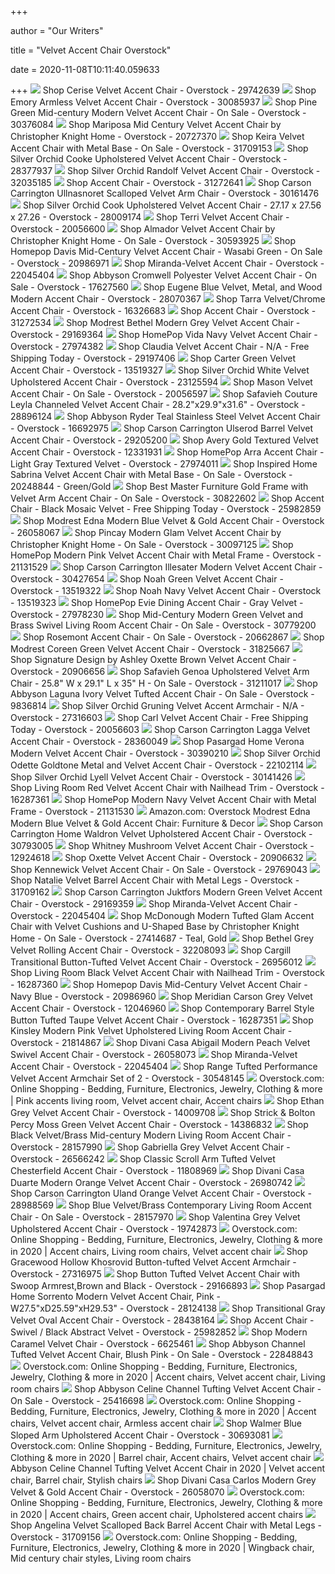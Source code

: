 +++
        
author = "Our Writers"
        
title = "Velvet Accent Chair Overstock"
        
date = 2020-11-08T10:11:40.059633
        
+++
[ ![](https://ak1.ostkcdn.com/images/products/29742639/Cerise-Velvet-Accent-Chair-f6c4ab75-1cc9-4f50-8eaf-988d8389e1d2_600.jpg?impolicy=medium)](https://ak1.ostkcdn.com/images/products/29742639/Cerise-Velvet-Accent-Chair-f6c4ab75-1cc9-4f50-8eaf-988d8389e1d2_600.jpg?impolicy=medium) Shop Cerise Velvet Accent Chair - Overstock - 29742639
[ ![](https://ak1.ostkcdn.com/images/products/30085937/Emory-Armless-Velvet-Accent-Chair-ab44cfe6-58db-47f7-96f4-d7865c6bb508.jpg)](https://ak1.ostkcdn.com/images/products/30085937/Emory-Armless-Velvet-Accent-Chair-ab44cfe6-58db-47f7-96f4-d7865c6bb508.jpg) Shop Emory Armless Velvet Accent Chair - Overstock - 30085937
[ ![](https://ak1.ostkcdn.com/images/products/30376084/Pine-Green-Mid-century-Modern-Velvet-Accent-Chair-cf549413-c27c-4b85-85e7-8f26c8e693af_600.jpg?impolicy=medium)](https://ak1.ostkcdn.com/images/products/30376084/Pine-Green-Mid-century-Modern-Velvet-Accent-Chair-cf549413-c27c-4b85-85e7-8f26c8e693af_600.jpg?impolicy=medium) Shop Pine Green Mid-century Modern Velvet Accent Chair - On Sale - Overstock  - 30376084
[ ![](https://ak1.ostkcdn.com/images/products/is/images/direct/9f2160594b788bb22e5e85f007059c50f72897c2/Mariposa-Mid-Century-Velvet-Accent-Chair-by-Christopher-Knight-Home.jpg?impolicy=medium)](https://ak1.ostkcdn.com/images/products/is/images/direct/9f2160594b788bb22e5e85f007059c50f72897c2/Mariposa-Mid-Century-Velvet-Accent-Chair-by-Christopher-Knight-Home.jpg?impolicy=medium) Shop Mariposa Mid Century Velvet Accent Chair by Christopher Knight Home -  Overstock - 20727370
[ ![](https://ak1.ostkcdn.com/images/products/is/images/direct/1971c889dc45a7b370b36eb2b222cb59bcb202d2/Keira-Velvet-Accent-Chair-with-Metal-Base.jpg?impolicy=medium)](https://ak1.ostkcdn.com/images/products/is/images/direct/1971c889dc45a7b370b36eb2b222cb59bcb202d2/Keira-Velvet-Accent-Chair-with-Metal-Base.jpg?impolicy=medium) Shop Keira Velvet Accent Chair with Metal Base - On Sale - Overstock -  31709153
[ ![](https://ak1.ostkcdn.com/images/products/28377937/Angela-Blue-Velvet-Accent-Chair-with-Golden-Metal-Legs-0e365721-0a9d-48f6-be99-786d1d4a0c2f_600.jpg?impolicy=medium)](https://ak1.ostkcdn.com/images/products/28377937/Angela-Blue-Velvet-Accent-Chair-with-Golden-Metal-Legs-0e365721-0a9d-48f6-be99-786d1d4a0c2f_600.jpg?impolicy=medium) Shop Silver Orchid Cooke Upholstered Velvet Accent Chair - Overstock -  28377937
[ ![](https://ak1.ostkcdn.com/images/products/is/images/direct/128a2a71ce04c2528920f22656f4003beb454261/Silver-Orchid-Randolf-Velvet-Accent-Chair.jpg?impolicy=medium)](https://ak1.ostkcdn.com/images/products/is/images/direct/128a2a71ce04c2528920f22656f4003beb454261/Silver-Orchid-Randolf-Velvet-Accent-Chair.jpg?impolicy=medium) Shop Silver Orchid Randolf Velvet Accent Chair - Overstock - 32035185
[ ![](https://ak1.ostkcdn.com/images/products/is/images/direct/6308e1e7fe47b0c141003f1c30d84db33e67bfea/Velvet-%26-Gold-Finish-Accent-Chair.jpg?impolicy=medium)](https://ak1.ostkcdn.com/images/products/is/images/direct/6308e1e7fe47b0c141003f1c30d84db33e67bfea/Velvet-%26-Gold-Finish-Accent-Chair.jpg?impolicy=medium) Shop Accent Chair - Overstock - 31272641
[ ![](https://ak1.ostkcdn.com/images/products/is/images/direct/e63b625c7e52954d106477773fa8ffa20df4bec7/Carson-Carrington-Ullnasnoret-Scalloped-Velvet-Arm-Chair.jpg)](https://ak1.ostkcdn.com/images/products/is/images/direct/e63b625c7e52954d106477773fa8ffa20df4bec7/Carson-Carrington-Ullnasnoret-Scalloped-Velvet-Arm-Chair.jpg) Shop Carson Carrington Ullnasnoret Scalloped Velvet Arm Chair - Overstock -  30161476
[ ![](https://ak1.ostkcdn.com/images/products/28009174/Silver-Orchid-Cook-Upholstered-Velvet-Accent-Chair-bf49a8e3-2145-4bba-9d5a-159442e5a6bd_600.jpg?impolicy=medium)](https://ak1.ostkcdn.com/images/products/28009174/Silver-Orchid-Cook-Upholstered-Velvet-Accent-Chair-bf49a8e3-2145-4bba-9d5a-159442e5a6bd_600.jpg?impolicy=medium) Shop Silver Orchid Cook Upholstered Velvet Accent Chair - 27.17 x 27.56 x  27.26 - Overstock - 28009174
[ ![](https://ak1.ostkcdn.com/images/products/20056600/Terri-Velvet-Accent-Chair-0c7d01f9-d92d-4f89-beb1-f8218d000f5b_600.jpg?impolicy=medium)](https://ak1.ostkcdn.com/images/products/20056600/Terri-Velvet-Accent-Chair-0c7d01f9-d92d-4f89-beb1-f8218d000f5b_600.jpg?impolicy=medium) Shop Terri Velvet Accent Chair - Overstock - 20056600
[ ![](https://ak1.ostkcdn.com/images/products/30593925/Almador-Velvet-Accent-Chair-by-Christopher-Knight-Home-f6554bbc-02cf-4f24-9f5b-2b78dd30234f_600.jpg?impolicy=medium)](https://ak1.ostkcdn.com/images/products/30593925/Almador-Velvet-Accent-Chair-by-Christopher-Knight-Home-f6554bbc-02cf-4f24-9f5b-2b78dd30234f_600.jpg?impolicy=medium) Shop Almador Velvet Accent Chair by Christopher Knight Home - On Sale -  Overstock - 30593925
[ ![](https://ak1.ostkcdn.com/images/products/20986971/Homepop-Davis-Mid-Century-Velvet-Accent-Chair-Wasabi-Green-e0500be9-52b2-43a5-a12b-2c4d36bf91f9_600.jpg?impolicy=medium)](https://ak1.ostkcdn.com/images/products/20986971/Homepop-Davis-Mid-Century-Velvet-Accent-Chair-Wasabi-Green-e0500be9-52b2-43a5-a12b-2c4d36bf91f9_600.jpg?impolicy=medium) Shop Homepop Davis Mid-Century Velvet Accent Chair - Wasabi Green - On Sale  - Overstock - 20986971
[ ![](https://ak1.ostkcdn.com/images/products/22045404/Miranda-Velvet-Accent-Chair-3691ed82-eb8e-483c-abfa-a7017547cb09_600.jpg?impolicy=medium)](https://ak1.ostkcdn.com/images/products/22045404/Miranda-Velvet-Accent-Chair-3691ed82-eb8e-483c-abfa-a7017547cb09_600.jpg?impolicy=medium) Shop Miranda-Velvet Accent Chair - Overstock - 22045404
[ ![](https://ak1.ostkcdn.com/images/products/17627560/Abbyson-Cromwell-Velvet-Accent-Chair-62cc1f1b-5af0-4160-96f9-a3b780887707_600.jpg?impolicy=medium)](https://ak1.ostkcdn.com/images/products/17627560/Abbyson-Cromwell-Velvet-Accent-Chair-62cc1f1b-5af0-4160-96f9-a3b780887707_600.jpg?impolicy=medium) Shop Abbyson Cromwell Polyester Velvet Accent Chair - On Sale - Overstock -  17627560
[ ![](https://ak1.ostkcdn.com/images/products/28070367/Eugene-Velvet-Fabric-Accent-Chair-c31a278a-fcbe-4547-b1b1-6c438f015fc4_600.jpg?impolicy=medium)](https://ak1.ostkcdn.com/images/products/28070367/Eugene-Velvet-Fabric-Accent-Chair-c31a278a-fcbe-4547-b1b1-6c438f015fc4_600.jpg?impolicy=medium) Shop Eugene Blue Velvet, Metal, and Wood Modern Accent Chair - Overstock -  28070367
[ ![](https://ak1.ostkcdn.com/images/products/16326683/Tarra-Velvet-Chrome-Accent-Chair-13ca4f7b-6f10-4dd9-89c6-7ab36809e8fe_600.jpg?impolicy=medium)](https://ak1.ostkcdn.com/images/products/16326683/Tarra-Velvet-Chrome-Accent-Chair-13ca4f7b-6f10-4dd9-89c6-7ab36809e8fe_600.jpg?impolicy=medium) Shop Tarra Velvet/Chrome Accent Chair - Overstock - 16326683
[ ![](https://ak1.ostkcdn.com/images/products/is/images/direct/f0302f12faddc7501af60844060c97c452eddcb9/Velvet-%26-Gold-Finish-Accent-Chair.jpg?impolicy=medium)](https://ak1.ostkcdn.com/images/products/is/images/direct/f0302f12faddc7501af60844060c97c452eddcb9/Velvet-%26-Gold-Finish-Accent-Chair.jpg?impolicy=medium) Shop Accent Chair - Overstock - 31272534
[ ![](https://ak1.ostkcdn.com/images/products/29169364/Modrest-Bethel-Modern-Grey-Velvet-Accent-Chair-219e80c1-c5f2-43e1-94bf-c370cf54ad81_600.jpg?impolicy=medium)](https://ak1.ostkcdn.com/images/products/29169364/Modrest-Bethel-Modern-Grey-Velvet-Accent-Chair-219e80c1-c5f2-43e1-94bf-c370cf54ad81_600.jpg?impolicy=medium) Shop Modrest Bethel Modern Grey Velvet Accent Chair - Overstock - 29169364
[ ![](https://ak1.ostkcdn.com/images/products/27974382/HomePop-Vida-Accent-Chair-Navy-Velvet-974d00a1-6dc9-40f2-8f3c-ac7ed09d1708.jpg)](https://ak1.ostkcdn.com/images/products/27974382/HomePop-Vida-Accent-Chair-Navy-Velvet-974d00a1-6dc9-40f2-8f3c-ac7ed09d1708.jpg) Shop HomePop Vida Navy Velvet Accent Chair - Overstock - 27974382
[ ![](https://ak1.ostkcdn.com/images/products/29197406/Claudia-Velvet-Accent-Chair-N-A-d89570a1-0b31-49fb-9750-0ab2b6464710_600.jpg)](https://ak1.ostkcdn.com/images/products/29197406/Claudia-Velvet-Accent-Chair-N-A-d89570a1-0b31-49fb-9750-0ab2b6464710_600.jpg) Shop Claudia Velvet Accent Chair - N/A - Free Shipping Today - Overstock -  29197406
[ ![](https://ak1.ostkcdn.com/images/products/13519327/Carter-Green-Velvet-Accent-Chair-62c0f00c-51af-4738-b607-44ca47b1bcac_600.jpg?impolicy=medium)](https://ak1.ostkcdn.com/images/products/13519327/Carter-Green-Velvet-Accent-Chair-62c0f00c-51af-4738-b607-44ca47b1bcac_600.jpg?impolicy=medium) Shop Carter Green Velvet Accent Chair - Overstock - 13519327
[ ![](https://ak1.ostkcdn.com/images/products/is/images/direct/9da79dc6c0e1f6650ced17362abf7aedaab03fa5/Matisse-Contemporary-Glam-Velvet-Upholstered-Accent-Chair.jpg?impolicy=medium)](https://ak1.ostkcdn.com/images/products/is/images/direct/9da79dc6c0e1f6650ced17362abf7aedaab03fa5/Matisse-Contemporary-Glam-Velvet-Upholstered-Accent-Chair.jpg?impolicy=medium) Shop Silver Orchid White Velvet Upholstered Accent Chair - Overstock -  23125594
[ ![](https://ak1.ostkcdn.com/images/products/20056597/Mason-Velvet-Accent-Chair-ddc1084e-e3fb-4e70-ae45-bf65c68fa3f1_600.jpg?impolicy=medium)](https://ak1.ostkcdn.com/images/products/20056597/Mason-Velvet-Accent-Chair-ddc1084e-e3fb-4e70-ae45-bf65c68fa3f1_600.jpg?impolicy=medium) Shop Mason Velvet Accent Chair - On Sale - Overstock - 20056597
[ ![](https://ak1.ostkcdn.com/images/products/is/images/direct/7e6ee832070acbfe1cda9dfcd094bd043bedc53f/Safavieh-Couture-Leyla-Channeled-Velvet-Accent-Chair.jpg?impolicy=medium)](https://ak1.ostkcdn.com/images/products/is/images/direct/7e6ee832070acbfe1cda9dfcd094bd043bedc53f/Safavieh-Couture-Leyla-Channeled-Velvet-Accent-Chair.jpg?impolicy=medium) Shop Safavieh Couture Leyla Channeled Velvet Accent Chair -  28.2"x29.9"x31.6" - Overstock - 28896124
[ ![](https://ak1.ostkcdn.com/images/products/16692975/Abbyson-Ryder-Stainless-Steel-and-Velvet-Accent-Chair-Teal-96493133-5cc1-4f52-970e-cb0c2bfe02e9_600.jpg?impolicy=medium)](https://ak1.ostkcdn.com/images/products/16692975/Abbyson-Ryder-Stainless-Steel-and-Velvet-Accent-Chair-Teal-96493133-5cc1-4f52-970e-cb0c2bfe02e9_600.jpg?impolicy=medium) Shop Abbyson Ryder Teal Stainless Steel Velvet Accent Chair - Overstock -  16692975
[ ![](https://ak1.ostkcdn.com/images/products/29205200/Kotter-Home-Barrel-Velvet-Accent-Chair-d55dcd46-6b82-42b5-ab19-530e91798c9d_600.jpg?impolicy=medium)](https://ak1.ostkcdn.com/images/products/29205200/Kotter-Home-Barrel-Velvet-Accent-Chair-d55dcd46-6b82-42b5-ab19-530e91798c9d_600.jpg?impolicy=medium) Shop Carson Carrington Ulserod Barrel Velvet Accent Chair - Overstock -  29205200
[ ![](https://ak1.ostkcdn.com/images/products/12331931/Avery-Gold-Textured-Velvet-Accent-Chair-faed0f21-ead3-4304-a0fe-9f1ac25f3fa9_600.jpg?impolicy=medium)](https://ak1.ostkcdn.com/images/products/12331931/Avery-Gold-Textured-Velvet-Accent-Chair-faed0f21-ead3-4304-a0fe-9f1ac25f3fa9_600.jpg?impolicy=medium) Shop Avery Gold Textured Velvet Accent Chair - Overstock - 12331931
[ ![](https://ak1.ostkcdn.com/images/products/27974011/HomePop-Arra-Accent-Chair-Light-Gray-Textured-Velvet-15ae14f6-dca2-43be-8b15-733dd532b2a5_600.jpg?impolicy=medium)](https://ak1.ostkcdn.com/images/products/27974011/HomePop-Arra-Accent-Chair-Light-Gray-Textured-Velvet-15ae14f6-dca2-43be-8b15-733dd532b2a5_600.jpg?impolicy=medium) Shop HomePop Arra Accent Chair - Light Gray Textured Velvet - Overstock -  27974011
[ ![](https://ak1.ostkcdn.com/images/products/20248844/Inspired-Home-Sabrina-Velvet-Accent-Chair-with-Metal-Base-afc80ea5-49d4-40a4-8555-0090bf2874e7_600.jpg?impolicy=medium)](https://ak1.ostkcdn.com/images/products/20248844/Inspired-Home-Sabrina-Velvet-Accent-Chair-with-Metal-Base-afc80ea5-49d4-40a4-8555-0090bf2874e7_600.jpg?impolicy=medium) Shop Inspired Home Sabrina Velvet Accent Chair with Metal Base - On Sale -  Overstock - 20248844 - Green/Gold
[ ![](https://ak1.ostkcdn.com/images/products/30822602/Best-Master-Furniture-Gold-Frame-with-Velvet-Arm-Accent-Chair-c460f71c-1674-4a24-b349-d3e32d463817_600.jpg?impolicy=medium)](https://ak1.ostkcdn.com/images/products/30822602/Best-Master-Furniture-Gold-Frame-with-Velvet-Arm-Accent-Chair-c460f71c-1674-4a24-b349-d3e32d463817_600.jpg?impolicy=medium) Shop Best Master Furniture Gold Frame with Velvet Arm Accent Chair - On  Sale - Overstock - 30822602
[ ![](https://ak1.ostkcdn.com/images/products/25982859/Accent-Chair-Black-Mosaic-Velvet-457d110c-2366-4f34-9da3-deb673e260de_600.jpg?impolicy=medium)](https://ak1.ostkcdn.com/images/products/25982859/Accent-Chair-Black-Mosaic-Velvet-457d110c-2366-4f34-9da3-deb673e260de_600.jpg?impolicy=medium) Shop Accent Chair - Black Mosaic Velvet - Free Shipping Today - Overstock -  25982859
[ ![](https://ak1.ostkcdn.com/images/products/26058067/Modrest-Edna-Modern-Blue-Velvet-Gold-Accent-Chair-1000a573-1c1d-46f4-aa5a-afee43724b69_600.jpg?impolicy=medium)](https://ak1.ostkcdn.com/images/products/26058067/Modrest-Edna-Modern-Blue-Velvet-Gold-Accent-Chair-1000a573-1c1d-46f4-aa5a-afee43724b69_600.jpg?impolicy=medium) Shop Modrest Edna Modern Blue Velvet & Gold Accent Chair - Overstock -  26058067
[ ![](https://ak1.ostkcdn.com/images/products/30097125/Pincay-Modern-Glam-Velvet-Accent-Chair-by-Christopher-Knight-Home-19671b19-25fb-4346-82b0-adbd7d2dbe9f_600.jpg?impolicy=medium)](https://ak1.ostkcdn.com/images/products/30097125/Pincay-Modern-Glam-Velvet-Accent-Chair-by-Christopher-Knight-Home-19671b19-25fb-4346-82b0-adbd7d2dbe9f_600.jpg?impolicy=medium) Shop Pincay Modern Glam Velvet Accent Chair by Christopher Knight Home - On  Sale - Overstock - 30097125
[ ![](https://ak1.ostkcdn.com/images/products/21131529/HomePop-Modern-Pink-Velvet-Accent-Chair-with-Metal-Frame-db12930f-3b32-4c23-96e9-47b725dd4041_600.jpg?impolicy=medium)](https://ak1.ostkcdn.com/images/products/21131529/HomePop-Modern-Pink-Velvet-Accent-Chair-with-Metal-Frame-db12930f-3b32-4c23-96e9-47b725dd4041_600.jpg?impolicy=medium) Shop HomePop Modern Pink Velvet Accent Chair with Metal Frame - Overstock -  21131529
[ ![](https://ak1.ostkcdn.com/images/products/30427654/Carson-Carrington-Illesater-Modern-Velvet-Accent-Chair-83079e5e-99e9-4c9b-9788-58b0f3b94392_600.jpg)](https://ak1.ostkcdn.com/images/products/30427654/Carson-Carrington-Illesater-Modern-Velvet-Accent-Chair-83079e5e-99e9-4c9b-9788-58b0f3b94392_600.jpg) Shop Carson Carrington Illesater Modern Velvet Accent Chair - Overstock -  30427654
[ ![](https://ak1.ostkcdn.com/images/products/13519322/Noah-Green-Velvet-Accent-Chair-f7636116-f6dd-4703-b182-02b58a3548e3_600.jpg?impolicy=medium)](https://ak1.ostkcdn.com/images/products/13519322/Noah-Green-Velvet-Accent-Chair-f7636116-f6dd-4703-b182-02b58a3548e3_600.jpg?impolicy=medium) Shop Noah Green Velvet Accent Chair - Overstock - 13519322
[ ![](https://ak1.ostkcdn.com/images/products/13519323/Noah-Navy-Velvet-Accent-Chair-7d268acb-4a1d-4581-b212-de192a59d876_600.jpg?impolicy=medium)](https://ak1.ostkcdn.com/images/products/13519323/Noah-Navy-Velvet-Accent-Chair-7d268acb-4a1d-4581-b212-de192a59d876_600.jpg?impolicy=medium) Shop Noah Navy Velvet Accent Chair - Overstock - 13519323
[ ![](https://ak1.ostkcdn.com/images/products/27978230/HomePop-Evie-Accent-Chair-Gray-Velvet-13556693-c627-4a7e-ae59-24e0afbcc9e4_600.jpg?impolicy=medium)](https://ak1.ostkcdn.com/images/products/27978230/HomePop-Evie-Accent-Chair-Gray-Velvet-13556693-c627-4a7e-ae59-24e0afbcc9e4_600.jpg?impolicy=medium) Shop HomePop Evie Dining Accent Chair - Gray Velvet - Overstock - 27978230
[ ![](https://ak1.ostkcdn.com/images/products/30779200/Mid-Century-Modern-Green-Velvet-and-Brass-Living-Room-Accent-Chair-1-Chair-eb5deb13-ce60-4cbd-92b1-43f11dfce1fa_600.jpg?impolicy=medium)](https://ak1.ostkcdn.com/images/products/30779200/Mid-Century-Modern-Green-Velvet-and-Brass-Living-Room-Accent-Chair-1-Chair-eb5deb13-ce60-4cbd-92b1-43f11dfce1fa_600.jpg?impolicy=medium) Shop Mid-Century Modern Green Velvet and Brass Swivel Living Room Accent  Chair - On Sale - Overstock - 30779200
[ ![](https://ak1.ostkcdn.com/images/products/20662867/Rosemont-Accent-Chair-137ad967-f835-4c4a-b086-474ffe8d634b_600.jpg?impolicy=medium)](https://ak1.ostkcdn.com/images/products/20662867/Rosemont-Accent-Chair-137ad967-f835-4c4a-b086-474ffe8d634b_600.jpg?impolicy=medium) Shop Rosemont Accent Chair - On Sale - Overstock - 20662867
[ ![](https://ak1.ostkcdn.com/images/products/is/images/direct/a3a8f329c118247e56b7f7fb27400083a15e7455/Modrest-Coreen-Green-Velvet-Accent-Chair.jpg?impolicy=medium)](https://ak1.ostkcdn.com/images/products/is/images/direct/a3a8f329c118247e56b7f7fb27400083a15e7455/Modrest-Coreen-Green-Velvet-Accent-Chair.jpg?impolicy=medium) Shop Modrest Coreen Green Velvet Accent Chair - Overstock - 31825667
[ ![](https://ak1.ostkcdn.com/images/products/20906656/Signature-Design-by-Ashley-Oxette-Accent-Chair-8ec4029a-e032-466e-8d60-d6685eb70d09_600.jpg?impolicy=medium)](https://ak1.ostkcdn.com/images/products/20906656/Signature-Design-by-Ashley-Oxette-Accent-Chair-8ec4029a-e032-466e-8d60-d6685eb70d09_600.jpg?impolicy=medium) Shop Signature Design by Ashley Oxette Brown Velvet Accent Chair - Overstock  - 20906656
[ ![](https://ak1.ostkcdn.com/images/products/is/images/direct/7c21d4ec3a7562120a3174b35848944ad27a102d/Safavieh-Genoa-Velvet-Upholstered-Arm-Chair.jpg?impolicy=medium)](https://ak1.ostkcdn.com/images/products/is/images/direct/7c21d4ec3a7562120a3174b35848944ad27a102d/Safavieh-Genoa-Velvet-Upholstered-Arm-Chair.jpg?impolicy=medium) Shop Safavieh Genoa Upholstered Velvet Arm Chair - 25.8" W x 29.1" L x 35"  H - On Sale - Overstock - 31211017
[ ![](https://ak1.ostkcdn.com/images/products/9836814/Abbyson-Laguna-Tufted-Velvet-Ivory-Accent-Chair-aac1d0ff-2b90-4584-9f8e-5eeb3b64c3f9_600.jpg?impolicy=medium)](https://ak1.ostkcdn.com/images/products/9836814/Abbyson-Laguna-Tufted-Velvet-Ivory-Accent-Chair-aac1d0ff-2b90-4584-9f8e-5eeb3b64c3f9_600.jpg?impolicy=medium) Shop Abbyson Laguna Ivory Velvet Tufted Accent Chair - On Sale - Overstock  - 9836814
[ ![](https://ak1.ostkcdn.com/images/products/27316603/Admire-Scalloped-Edge-Performance-Velvet-Accent-Armchair-N-A-d409f683-ba43-410c-8170-3c735a98c61b_600.jpg?impolicy=medium)](https://ak1.ostkcdn.com/images/products/27316603/Admire-Scalloped-Edge-Performance-Velvet-Accent-Armchair-N-A-d409f683-ba43-410c-8170-3c735a98c61b_600.jpg?impolicy=medium) Shop Silver Orchid Gruning Velvet Accent Armchair - N/A - Overstock -  27316603
[ ![](https://ak1.ostkcdn.com/images/products/20056603/Carl-Velvet-Accent-Chair-5c69dd40-079f-4984-9be0-530f3c9c6779_600.jpg?impolicy=medium)](https://ak1.ostkcdn.com/images/products/20056603/Carl-Velvet-Accent-Chair-5c69dd40-079f-4984-9be0-530f3c9c6779_600.jpg?impolicy=medium) Shop Carl Velvet Accent Chair - Free Shipping Today - Overstock - 20056603
[ ![](https://ak1.ostkcdn.com/images/products/is/images/direct/a3851695c743b3c8b5920d5c25f53134312d2176/Carson-Carrington-Lagga-Velvet-Accent-Chair.jpg?impolicy=medium)](https://ak1.ostkcdn.com/images/products/is/images/direct/a3851695c743b3c8b5920d5c25f53134312d2176/Carson-Carrington-Lagga-Velvet-Accent-Chair.jpg?impolicy=medium) Shop Carson Carrington Lagga Velvet Accent Chair - Overstock - 28360049
[ ![](https://ak1.ostkcdn.com/images/products/30390210/Pasargad-Home-Verona-Modern-Accentchair-a0dbb9c1-dded-4453-a72e-d3410f897da9_600.jpg?impolicy=medium)](https://ak1.ostkcdn.com/images/products/30390210/Pasargad-Home-Verona-Modern-Accentchair-a0dbb9c1-dded-4453-a72e-d3410f897da9_600.jpg?impolicy=medium) Shop Pasargad Home Verona Modern Velvet Accent Chair - Overstock - 30390210
[ ![](https://ak1.ostkcdn.com/images/products/22102114/Picket-House-Furnishings-Tribeca-Chrome-Accent-Chair-b99fbc92-1029-410f-824e-59281d2de382_600.jpg?impolicy=medium)](https://ak1.ostkcdn.com/images/products/22102114/Picket-House-Furnishings-Tribeca-Chrome-Accent-Chair-b99fbc92-1029-410f-824e-59281d2de382_600.jpg?impolicy=medium) Shop Silver Orchid Odette Goldtone Metal and Velvet Accent Chair - Overstock  - 22102114
[ ![](https://ak1.ostkcdn.com/images/products/is/images/direct/b0df070fc72486cf98aee3a4af8f543570115489/Silver-Orchid-Lyell-Velvet-Accent-Chair.jpg)](https://ak1.ostkcdn.com/images/products/is/images/direct/b0df070fc72486cf98aee3a4af8f543570115489/Silver-Orchid-Lyell-Velvet-Accent-Chair.jpg) Shop Silver Orchid Lyell Velvet Accent Chair - Overstock - 30141426
[ ![](https://ak1.ostkcdn.com/images/products/16287361/Living-Room-Red-Velvet-Accent-Chair-with-Nailhead-Trim-fbfe1522-74dd-420b-8095-98f551c3f475_600.jpg?impolicy=medium)](https://ak1.ostkcdn.com/images/products/16287361/Living-Room-Red-Velvet-Accent-Chair-with-Nailhead-Trim-fbfe1522-74dd-420b-8095-98f551c3f475_600.jpg?impolicy=medium) Shop Living Room Red Velvet Accent Chair with Nailhead Trim - Overstock -  16287361
[ ![](https://ak1.ostkcdn.com/images/products/21131530/HomePop-Modern-Navy-Velvet-Accent-Chair-with-Metal-Frame-a69727ed-3d36-4057-b4b5-e80934f14261_600.jpg?impolicy=medium)](https://ak1.ostkcdn.com/images/products/21131530/HomePop-Modern-Navy-Velvet-Accent-Chair-with-Metal-Frame-a69727ed-3d36-4057-b4b5-e80934f14261_600.jpg?impolicy=medium) Shop HomePop Modern Navy Velvet Accent Chair with Metal Frame - Overstock -  21131530
[ ![](https://m.media-amazon.com/images/I/513AfX+kKpL._AC_UL400_.jpg)](https://m.media-amazon.com/images/I/513AfX+kKpL._AC_UL400_.jpg) Amazon.com: Overstock Modrest Edna Modern Blue Velvet & Gold Accent Chair:  Furniture & Decor
[ ![](https://ak1.ostkcdn.com/images/products/30793005/Carson-Carrington-Home-Waldron-Upholstered-Accent-Chair-a0eb308c-dc9d-4677-a81a-b91be83cb39a_600.jpg?impolicy=medium)](https://ak1.ostkcdn.com/images/products/30793005/Carson-Carrington-Home-Waldron-Upholstered-Accent-Chair-a0eb308c-dc9d-4677-a81a-b91be83cb39a_600.jpg?impolicy=medium) Shop Carson Carrington Home Waldron Velvet Upholstered Accent Chair -  Overstock - 30793005
[ ![](https://ak1.ostkcdn.com/images/products/12924618/Whitney-Mushroom-Velvet-Accent-Chair-53fb45d6-06b4-42f9-afaf-3a84a3b6f351_600.jpg?impolicy=medium)](https://ak1.ostkcdn.com/images/products/12924618/Whitney-Mushroom-Velvet-Accent-Chair-53fb45d6-06b4-42f9-afaf-3a84a3b6f351_600.jpg?impolicy=medium) Shop Whitney Mushroom Velvet Accent Chair - Overstock - 12924618
[ ![](https://ak1.ostkcdn.com/images/products/20906632/Signature-Design-by-Ashley-Oxette-Contemporary-Evergreen-Velvet-Accent-Chair-feeec5bb-85dc-428a-9af5-e1a5fc8cb2da_600.jpg?impolicy=medium)](https://ak1.ostkcdn.com/images/products/20906632/Signature-Design-by-Ashley-Oxette-Contemporary-Evergreen-Velvet-Accent-Chair-feeec5bb-85dc-428a-9af5-e1a5fc8cb2da_600.jpg?impolicy=medium) Shop Oxette Velvet Accent Chair - Overstock - 20906632
[ ![](https://ak1.ostkcdn.com/images/products/is/images/direct/d1e40257bd5b1ce5f7758416c0fd5857ffb7b02f/Kennewick-Accent-Chair.jpg?impolicy=medium)](https://ak1.ostkcdn.com/images/products/is/images/direct/d1e40257bd5b1ce5f7758416c0fd5857ffb7b02f/Kennewick-Accent-Chair.jpg?impolicy=medium) Shop Kennewick Velvet Accent Chair - On Sale - Overstock - 29769043
[ ![](https://ak1.ostkcdn.com/images/products/is/images/direct/2cfd69da350e33d056053a454a39866b74c8c3e6/Natalie-Velvet-Barrel-Accent-Chair-with-Metal-Legs.jpg?impolicy=medium)](https://ak1.ostkcdn.com/images/products/is/images/direct/2cfd69da350e33d056053a454a39866b74c8c3e6/Natalie-Velvet-Barrel-Accent-Chair-with-Metal-Legs.jpg?impolicy=medium) Shop Natalie Velvet Barrel Accent Chair with Metal Legs - Overstock -  31709162
[ ![](https://ak1.ostkcdn.com/images/products/29169359/Carson-Carrington-Juktfors-Modern-Green-Velvet-Accent-Chair-b878459f-d2fa-45e2-b804-431ac037c3b7_600.jpg?impolicy=medium)](https://ak1.ostkcdn.com/images/products/29169359/Carson-Carrington-Juktfors-Modern-Green-Velvet-Accent-Chair-b878459f-d2fa-45e2-b804-431ac037c3b7_600.jpg?impolicy=medium) Shop Carson Carrington Juktfors Modern Green Velvet Accent Chair - Overstock  - 29169359
[ ![](https://ak1.ostkcdn.com/images/products/22045404/Miranda-Velvet-Accent-Chair-d6620fd0-07dd-43af-b0e6-1a0ced6b7147.jpg)](https://ak1.ostkcdn.com/images/products/22045404/Miranda-Velvet-Accent-Chair-d6620fd0-07dd-43af-b0e6-1a0ced6b7147.jpg) Shop Miranda-Velvet Accent Chair - Overstock - 22045404
[ ![](https://ak1.ostkcdn.com/images/products/27414687/McDonough-Modern-Tufted-Glam-Accent-Chair-with-Velvet-Cushions-and-U-Shaped-Base-by-Christopher-Knight-Home-992e2714-bf3c-42ab-b6b4-7a280f14d73d_600.jpg?impolicy=medium)](https://ak1.ostkcdn.com/images/products/27414687/McDonough-Modern-Tufted-Glam-Accent-Chair-with-Velvet-Cushions-and-U-Shaped-Base-by-Christopher-Knight-Home-992e2714-bf3c-42ab-b6b4-7a280f14d73d_600.jpg?impolicy=medium) Shop McDonough Modern Tufted Glam Accent Chair with Velvet Cushions and  U-Shaped Base by Christopher Knight Home - On Sale - Overstock - 27414687 -  Teal, Gold
[ ![](https://ak1.ostkcdn.com/images/products/is/images/direct/bac3947d62dd5e069279b4a4801daa55ab10ed04/Bethel-Grey-Velvet-Rolling-Accent-Chair.jpg?impolicy=medium)](https://ak1.ostkcdn.com/images/products/is/images/direct/bac3947d62dd5e069279b4a4801daa55ab10ed04/Bethel-Grey-Velvet-Rolling-Accent-Chair.jpg?impolicy=medium) Shop Bethel Grey Velvet Rolling Accent Chair - Overstock - 32208093
[ ![](https://ak1.ostkcdn.com/images/products/26956012/Cargill-Transitional-Button-Tufted-Velvet-Accent-Chair-40d3f5e7-63be-4149-bfd4-35614f5cd389_600.jpg?impolicy=medium)](https://ak1.ostkcdn.com/images/products/26956012/Cargill-Transitional-Button-Tufted-Velvet-Accent-Chair-40d3f5e7-63be-4149-bfd4-35614f5cd389_600.jpg?impolicy=medium) Shop Cargill Transitional Button-Tufted Velvet Accent Chair - Overstock -  26956012
[ ![](https://ak1.ostkcdn.com/images/products/16287360/Living-Room-Black-Velvet-Accent-Chair-with-Nailhead-Trim-aee55b46-253a-488f-b527-6fbebaf77293_600.jpg?impolicy=medium)](https://ak1.ostkcdn.com/images/products/16287360/Living-Room-Black-Velvet-Accent-Chair-with-Nailhead-Trim-aee55b46-253a-488f-b527-6fbebaf77293_600.jpg?impolicy=medium) Shop Living Room Black Velvet Accent Chair with Nailhead Trim - Overstock -  16287360
[ ![](https://ak1.ostkcdn.com/images/products/20986960/Homepop-Davis-Mid-Century-Velvet-Accent-Chair-Navy-Blue-f2b3f75c-fad8-43b1-a669-9ea2a806f206_600.jpg?impolicy=medium)](https://ak1.ostkcdn.com/images/products/20986960/Homepop-Davis-Mid-Century-Velvet-Accent-Chair-Navy-Blue-f2b3f75c-fad8-43b1-a669-9ea2a806f206_600.jpg?impolicy=medium) Shop Homepop Davis Mid-Century Velvet Accent Chair - Navy Blue - Overstock  - 20986960
[ ![](https://ak1.ostkcdn.com/images/products/12046960/Meridian-Carson-Grey-Velvet-Accent-Chair-1f27ff1b-2bda-4ca9-8001-02771f48711a_600.jpg?impolicy=medium)](https://ak1.ostkcdn.com/images/products/12046960/Meridian-Carson-Grey-Velvet-Accent-Chair-1f27ff1b-2bda-4ca9-8001-02771f48711a_600.jpg?impolicy=medium) Shop Meridian Carson Grey Velvet Accent Chair - Overstock - 12046960
[ ![](https://ak1.ostkcdn.com/images/products/16287351/Contemporary-Barrel-Style-Button-Tufted-Taupe-Velvet-Accent-Chair-b19969c4-13eb-47e5-93d8-30c19322f52f_600.jpg?impolicy=medium)](https://ak1.ostkcdn.com/images/products/16287351/Contemporary-Barrel-Style-Button-Tufted-Taupe-Velvet-Accent-Chair-b19969c4-13eb-47e5-93d8-30c19322f52f_600.jpg?impolicy=medium) Shop Contemporary Barrel Style Button Tufted Taupe Velvet Accent Chair -  Overstock - 16287351
[ ![](https://ak1.ostkcdn.com/images/products/21814867/Jolie-Modern-Pink-Velvet-Upholstered-Living-Room-Accent-Chair-ad3a3de7-d330-49db-a4d2-128711c41ea1_600.jpg?impolicy=medium)](https://ak1.ostkcdn.com/images/products/21814867/Jolie-Modern-Pink-Velvet-Upholstered-Living-Room-Accent-Chair-ad3a3de7-d330-49db-a4d2-128711c41ea1_600.jpg?impolicy=medium) Shop Kinsley Modern Pink Velvet Upholstered Living Room Accent Chair -  Overstock - 21814867
[ ![](https://ak1.ostkcdn.com/images/products/26058073/Divani-Casa-Abigail-Modern-Peach-Velvet-Swivel-Accent-Chair-a2e281e5-8c11-46eb-98e7-162bee938434_600.jpg?impolicy=medium)](https://ak1.ostkcdn.com/images/products/26058073/Divani-Casa-Abigail-Modern-Peach-Velvet-Swivel-Accent-Chair-a2e281e5-8c11-46eb-98e7-162bee938434_600.jpg?impolicy=medium) Shop Divani Casa Abigail Modern Peach Velvet Swivel Accent Chair - Overstock  - 26058073
[ ![](https://ak1.ostkcdn.com/images/products/22045404/Miranda-Velvet-Accent-Chair-85c141e2-d619-49d1-9ff1-c03e2a9c390e.jpg)](https://ak1.ostkcdn.com/images/products/22045404/Miranda-Velvet-Accent-Chair-85c141e2-d619-49d1-9ff1-c03e2a9c390e.jpg) Shop Miranda-Velvet Accent Chair - Overstock - 22045404
[ ![](https://ak1.ostkcdn.com/images/products/30548145/Range-Tufted-Performance-Velvet-Accent-Armchair-Set-of-2-246f8754-7b96-45a8-9ec8-2e3df6cbe5ec_600.jpg?impolicy=medium)](https://ak1.ostkcdn.com/images/products/30548145/Range-Tufted-Performance-Velvet-Accent-Armchair-Set-of-2-246f8754-7b96-45a8-9ec8-2e3df6cbe5ec_600.jpg?impolicy=medium) Shop Range Tufted Performance Velvet Accent Armchair Set of 2 - Overstock -  30548145
[ ![](https://i.pinimg.com/originals/01/66/b8/0166b8a929fac6ee823d3296742ab937.jpg)](https://i.pinimg.com/originals/01/66/b8/0166b8a929fac6ee823d3296742ab937.jpg) Overstock.com: Online Shopping - Bedding, Furniture, Electronics, Jewelry,  Clothing & more | Pink accents living room, Velvet accent chair, Accent  chairs
[ ![](https://ak1.ostkcdn.com/images/products/14009708/Ethan-Grey-Velvet-Chair-f1d1e51c-2acf-4019-93a4-2b1280d099d1_600.jpg?impolicy=medium)](https://ak1.ostkcdn.com/images/products/14009708/Ethan-Grey-Velvet-Chair-f1d1e51c-2acf-4019-93a4-2b1280d099d1_600.jpg?impolicy=medium) Shop Ethan Grey Velvet Accent Chair - Overstock - 14009708
[ ![](https://ak1.ostkcdn.com/images/products/14386832/Percy-Accent-Chair-Moss-Green-Velvet-9ca4f2dd-b5ef-403e-a607-7dfe1d2c9147_600.jpg?impolicy=medium)](https://ak1.ostkcdn.com/images/products/14386832/Percy-Accent-Chair-Moss-Green-Velvet-9ca4f2dd-b5ef-403e-a607-7dfe1d2c9147_600.jpg?impolicy=medium) Shop Strick & Bolton Percy Moss Green Velvet Accent Chair - Overstock -  14386832
[ ![](https://ak1.ostkcdn.com/images/products/28157990/Mid-Century-Design-Black-Velvet-and-Brass-Legs-Living-Room-Accent-Chair-5b0fdbc8-44d8-437e-8c39-7773045ffa3b_600.jpg?impolicy=medium)](https://ak1.ostkcdn.com/images/products/28157990/Mid-Century-Design-Black-Velvet-and-Brass-Legs-Living-Room-Accent-Chair-5b0fdbc8-44d8-437e-8c39-7773045ffa3b_600.jpg?impolicy=medium) Shop Black Velvet/Brass Mid-century Modern Living Room Accent Chair -  Overstock - 28157990
[ ![](https://ak1.ostkcdn.com/images/products/26566242/Gabriella-Grey-Velvet-Accent-Chair-4daa9eb6-6cd6-495d-9853-34003c349ed6_600.jpg?impolicy=medium)](https://ak1.ostkcdn.com/images/products/26566242/Gabriella-Grey-Velvet-Accent-Chair-4daa9eb6-6cd6-495d-9853-34003c349ed6_600.jpg?impolicy=medium) Shop Gabriella Grey Velvet Accent Chair - Overstock - 26566242
[ ![](https://ak1.ostkcdn.com/images/products/11808969/Classic-Scroll-Arm-Tufted-Velvet-Chesterfield-Accent-Chair-1e52acf9-882e-440d-b7ca-5a2b5c72b701_600.jpg?impolicy=medium)](https://ak1.ostkcdn.com/images/products/11808969/Classic-Scroll-Arm-Tufted-Velvet-Chesterfield-Accent-Chair-1e52acf9-882e-440d-b7ca-5a2b5c72b701_600.jpg?impolicy=medium) Shop Classic Scroll Arm Tufted Velvet Chesterfield Accent Chair - Overstock  - 11808969
[ ![](https://ak1.ostkcdn.com/images/products/26980742/Divani-Casa-Duarte-Modern-Orange-Velvet-Accent-Chair-6f048259-7d00-46a6-854a-ebdcac1397f0_600.jpg?impolicy=medium)](https://ak1.ostkcdn.com/images/products/26980742/Divani-Casa-Duarte-Modern-Orange-Velvet-Accent-Chair-6f048259-7d00-46a6-854a-ebdcac1397f0_600.jpg?impolicy=medium) Shop Divani Casa Duarte Modern Orange Velvet Accent Chair - Overstock -  26980742
[ ![](https://ak1.ostkcdn.com/images/products/28988569/Kleemore-Accent-Chair-064fafac-3325-46f0-9f1d-f530f33ea1d7_600.jpg?impolicy=medium)](https://ak1.ostkcdn.com/images/products/28988569/Kleemore-Accent-Chair-064fafac-3325-46f0-9f1d-f530f33ea1d7_600.jpg?impolicy=medium) Shop Carson Carrington Uland Orange Velvet Accent Chair - Overstock -  28988569
[ ![](https://ak1.ostkcdn.com/images/products/28157970/Contemporary-Blue-Velvet-and-Brass-Legs-Living-Room-Accent-Chair-38588dc1-1f56-42fb-97c6-1a56dc7d6091_600.jpg?impolicy=medium)](https://ak1.ostkcdn.com/images/products/28157970/Contemporary-Blue-Velvet-and-Brass-Legs-Living-Room-Accent-Chair-38588dc1-1f56-42fb-97c6-1a56dc7d6091_600.jpg?impolicy=medium) Shop Blue Velvet/Brass Contemporary Living Room Accent Chair - On Sale -  Overstock - 28157970
[ ![](https://ak1.ostkcdn.com/images/products/19742873/Valentina-Grey-Velvet-Upholstered-Accent-Chair-78050c1f-735c-4ada-b376-f5cadfdb66b4_600.jpg?impolicy=medium)](https://ak1.ostkcdn.com/images/products/19742873/Valentina-Grey-Velvet-Upholstered-Accent-Chair-78050c1f-735c-4ada-b376-f5cadfdb66b4_600.jpg?impolicy=medium) Shop Valentina Grey Velvet Upholstered Accent Chair - Overstock - 19742873
[ ![](https://i.pinimg.com/originals/3c/9e/dd/3c9edd09f651fdc2d4cf6ac734140129.png)](https://i.pinimg.com/originals/3c/9e/dd/3c9edd09f651fdc2d4cf6ac734140129.png) Overstock.com: Online Shopping - Bedding, Furniture, Electronics, Jewelry,  Clothing & more in 2020 | Accent chairs, Living room chairs, Velvet accent  chair
[ ![](https://ak1.ostkcdn.com/images/products/27316975/Proverbial-Tufted-Button-Accent-Performance-Velvet-Armchair-N-A-f7a78631-0cea-4196-8874-aa061d83c435_600.jpg?impolicy=medium)](https://ak1.ostkcdn.com/images/products/27316975/Proverbial-Tufted-Button-Accent-Performance-Velvet-Armchair-N-A-f7a78631-0cea-4196-8874-aa061d83c435_600.jpg?impolicy=medium) Shop Gracewood Hollow Khosrovid Button-tufted Velvet Accent Armchair -  Overstock - 27316975
[ ![](https://ak1.ostkcdn.com/images/products/29166893/Button-Tufted-Velvet-Accent-Chair-with-Swoop-Armrest-Brown-and-Black-0ff29e1f-f08d-482f-b943-e5c11e8d1697_600.jpg?impolicy=medium)](https://ak1.ostkcdn.com/images/products/29166893/Button-Tufted-Velvet-Accent-Chair-with-Swoop-Armrest-Brown-and-Black-0ff29e1f-f08d-482f-b943-e5c11e8d1697_600.jpg?impolicy=medium) Shop Button Tufted Velvet Accent Chair with Swoop Armrest,Brown and Black -  Overstock - 29166893
[ ![](https://ak1.ostkcdn.com/images/products/28124138/Pasargad-Home-Sorrento-Valentina-Modern-Accent-Chair-Pink-1ce9be56-1c68-4d84-bf40-36a25b3e9ebe_600.jpg?impolicy=medium)](https://ak1.ostkcdn.com/images/products/28124138/Pasargad-Home-Sorrento-Valentina-Modern-Accent-Chair-Pink-1ce9be56-1c68-4d84-bf40-36a25b3e9ebe_600.jpg?impolicy=medium) Shop Pasargad Home Sorrento Modern Velvet Accent Chair, Pink -  W27.5"xD25.59"xH29.53" - Overstock - 28124138
[ ![](https://ak1.ostkcdn.com/images/products/28438164/Transitional-Gray-Velvet-Oval-Accent-Chair-c2c207b6-34d4-4d51-8269-21ce993d4d3a_600.jpg?impolicy=medium)](https://ak1.ostkcdn.com/images/products/28438164/Transitional-Gray-Velvet-Oval-Accent-Chair-c2c207b6-34d4-4d51-8269-21ce993d4d3a_600.jpg?impolicy=medium) Shop Transitional Gray Velvet Oval Accent Chair - Overstock - 28438164
[ ![](https://ak1.ostkcdn.com/images/products/25982852/Accent-Chair-Swivel-Black-Abstract-Velvet-1549ffd3-8065-4c20-8870-ccdf70f83da6_600.jpg?impolicy=medium)](https://ak1.ostkcdn.com/images/products/25982852/Accent-Chair-Swivel-Black-Abstract-Velvet-1549ffd3-8065-4c20-8870-ccdf70f83da6_600.jpg?impolicy=medium) Shop Accent Chair - Swivel / Black Abstract Velvet - Overstock - 25982852
[ ![](https://ak1.ostkcdn.com/images/products/6625461/Modern-Caramel-Velvet-Chair-5d5f7dc9-4f63-4575-a05c-051666e3fe74_600.jpg?impolicy=medium)](https://ak1.ostkcdn.com/images/products/6625461/Modern-Caramel-Velvet-Chair-5d5f7dc9-4f63-4575-a05c-051666e3fe74_600.jpg?impolicy=medium) Shop Modern Caramel Velvet Chair - Overstock - 6625461
[ ![](https://ak1.ostkcdn.com/images/products/22848843/Abbyson-Channel-Tufted-Velvet-Accent-Chair-Blush-Pink-1786bc5a-7eca-49b1-959f-fda3756e8b23_600.jpg?impolicy=medium)](https://ak1.ostkcdn.com/images/products/22848843/Abbyson-Channel-Tufted-Velvet-Accent-Chair-Blush-Pink-1786bc5a-7eca-49b1-959f-fda3756e8b23_600.jpg?impolicy=medium) Shop Abbyson Channel Tufted Velvet Accent Chair, Blush Pink - On Sale -  Overstock - 22848843
[ ![](https://i.pinimg.com/736x/05/8c/ce/058cce4ca6dc5812a779fbf61457810f.jpg)](https://i.pinimg.com/736x/05/8c/ce/058cce4ca6dc5812a779fbf61457810f.jpg) Overstock.com: Online Shopping - Bedding, Furniture, Electronics, Jewelry,  Clothing & more in 2020 | Accent chairs, Velvet accent chair, Living room  chairs
[ ![](https://ak1.ostkcdn.com/images/products/25416698/Abbyson-Celine-Channel-Tufting-Velvet-Accent-Chair-508ff38c-f4b4-4b90-b707-fafe9a5d1ec4_600.jpg?impolicy=medium)](https://ak1.ostkcdn.com/images/products/25416698/Abbyson-Celine-Channel-Tufting-Velvet-Accent-Chair-508ff38c-f4b4-4b90-b707-fafe9a5d1ec4_600.jpg?impolicy=medium) Shop Abbyson Celine Channel Tufting Velvet Accent Chair - On Sale -  Overstock - 25416698
[ ![](https://i.pinimg.com/736x/bb/e8/db/bbe8dbc8ca152b40c39bcd8152fdd972.jpg)](https://i.pinimg.com/736x/bb/e8/db/bbe8dbc8ca152b40c39bcd8152fdd972.jpg) Overstock.com: Online Shopping - Bedding, Furniture, Electronics, Jewelry,  Clothing & more in 2020 | Accent chairs, Velvet accent chair, Armless accent  chair
[ ![](https://ak1.ostkcdn.com/images/products/30693081/Walmer-Blue-Sloped-Arm-Upholstered-Accent-Chair-1e28ee0c-2863-476a-b51d-43d2b9cea19b_600.jpg?impolicy=medium)](https://ak1.ostkcdn.com/images/products/30693081/Walmer-Blue-Sloped-Arm-Upholstered-Accent-Chair-1e28ee0c-2863-476a-b51d-43d2b9cea19b_600.jpg?impolicy=medium) Shop Walmer Blue Sloped Arm Upholstered Accent Chair - Overstock - 30693081
[ ![](https://i.pinimg.com/originals/c1/a2/00/c1a20058d70d3e80be01631016da28d6.png)](https://i.pinimg.com/originals/c1/a2/00/c1a20058d70d3e80be01631016da28d6.png) Overstock.com: Online Shopping - Bedding, Furniture, Electronics, Jewelry,  Clothing & more in 2020 | Barrel chair, Accent chairs, Velvet accent chair
[ ![](https://i.pinimg.com/originals/99/4b/b0/994bb0e98055b38808384b0b51468430.png)](https://i.pinimg.com/originals/99/4b/b0/994bb0e98055b38808384b0b51468430.png) Abbyson Celine Channel Tufting Velvet Accent Chair in 2020 | Velvet accent  chair, Barrel chair, Stylish chairs
[ ![](https://ak1.ostkcdn.com/images/products/26058070/Divani-Casa-Carlos-Modern-Grey-Velvet-Gold-Accent-Chair-c85e39b0-4b2d-45d9-add2-4801ca36e9c6_600.jpg?impolicy=medium)](https://ak1.ostkcdn.com/images/products/26058070/Divani-Casa-Carlos-Modern-Grey-Velvet-Gold-Accent-Chair-c85e39b0-4b2d-45d9-add2-4801ca36e9c6_600.jpg?impolicy=medium) Shop Divani Casa Carlos Modern Grey Velvet & Gold Accent Chair - Overstock  - 26058070
[ ![](https://i.pinimg.com/736x/6c/c3/0e/6cc30e0427e65bf3bbc0ca2ed284414f.jpg)](https://i.pinimg.com/736x/6c/c3/0e/6cc30e0427e65bf3bbc0ca2ed284414f.jpg) Overstock.com: Online Shopping - Bedding, Furniture, Electronics, Jewelry,  Clothing & more in 2020 | Accent chairs, Green accent chair, Upholstered accent  chairs
[ ![](https://ak1.ostkcdn.com/images/products/is/images/direct/030c6045a923908c7940022447dbbfc2a8da2615/Angelina-Velvet-Scalloped-Back-Barrel-Accent-Chair-with-Metal-Legs.jpg?impolicy=medium)](https://ak1.ostkcdn.com/images/products/is/images/direct/030c6045a923908c7940022447dbbfc2a8da2615/Angelina-Velvet-Scalloped-Back-Barrel-Accent-Chair-with-Metal-Legs.jpg?impolicy=medium) Shop Angelina Velvet Scalloped Back Barrel Accent Chair with Metal Legs -  Overstock - 31709156
[ ![](https://i.pinimg.com/originals/ff/48/eb/ff48ebac2c58829394b87ee3d471a11b.jpg)](https://i.pinimg.com/originals/ff/48/eb/ff48ebac2c58829394b87ee3d471a11b.jpg) Overstock.com: Online Shopping - Bedding, Furniture, Electronics, Jewelry,  Clothing & more in 2020 | Wingback chair, Mid century chair styles, Living  room chairs

